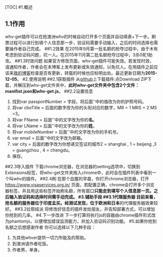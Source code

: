 [TOC]
#1.概述
##  1.1作用
   whv-get插件可以在抢澳洲whv的时候自动打开多个页面并自动填表+下一步。刷票过程可以进行到填个人信息那一步，验证码需要手动输入，之后的时间选择也需要操作者自己完成。
##1.2效果
   在2015年9月第一批名额的抢夺过程中，由于木有考虑到验证码问题，坑一人。在2015年11月第二批名额抢夺过程中，3杀0死1助攻。
##1.3时效问题
   如果官方修改页面，whv-get插件可能失效。若发现时效，请通知作者，作者会在本博客上发布更新或失效通知，以免坑人。在用插件之前应该来[我的博客][linkToBlog]检查是否有更新，转载的时候也应标明出处。最近更新日期为**2015-12-05**。
#2.使用说明
##2.1获取插件
从[github][linkToGithub]上下载插件:点Download ZIP下载，并解压到whv-get文件夹中，**此时whv-get文件夹中包含2个文件：manifist.json和whv-get.js**。
##2.2设置信息
1. 找到var passportNumber = 字段，将后面''中的值改为你的护照号码。
2. 将var cboTitle = 后面的数字改为你的头衔对应的数字，MR = 1 MRS = 2 MS =3。
3. 将var FName = 后面''中的文字改为你的**名**。
4. 将var LName = 后面''中的文字改为你的**姓**。
5. 将var mobileNumber = 后面''中的文字改为你的手机号。
6. var email = 后面''中的文字改为邮箱。
7. var city = 后面的数字改为你想递交签证的城市2 = shanghai , 1 = beijeng ,3 = guangzhou , 4 = chengdu。
8. 保存。

##2.3导入插件
下载chrome浏览器，在浏览器的setting选项中，切换到Extensions标签，将whv-get文件夹拖入chrome中，此时会在插件列表中看到一个叫whv的插件。
##2.4刷
在那个血腥的早晨，你打开chrome浏览器，打开 
    https://www.visaservices.org.in/
页面，若配置正确，chrome会打开多个浏览器标签，并且用这些标签开始刷名额，所有窗口**只能走到填写个人信息那一页。**之后输入验证码和选择时间需手动完成。
#3.辅助手段
##3.1代理服务器
目前来看，抢名额的服务器位于印度孟买。经测试发现，位于欧洲和**日本**的代理服务器效果较好。
##3.2拉帮结派
将修改好信息的插件发给朋友，并告知部署方式，可以增加你抢到的几率。
#4.下一步改进
下一步打算将执行js的容器由chrome插件形式改为phantomjs，以便增加错误监测能力，并加入验证码识别功能。
#5.如果你抢到名额之后想感谢作者
你可以选择以下几种手段：

1. 为其他whver提供一切力所能及的帮助。
2. 到澳洲请作者吃饭。
3. 作者男，单身。

[linkToGithub]:https://github.com/citymonkeymao/whv-get
[linkToBlog]:http://citymonkeymao.leanote.com